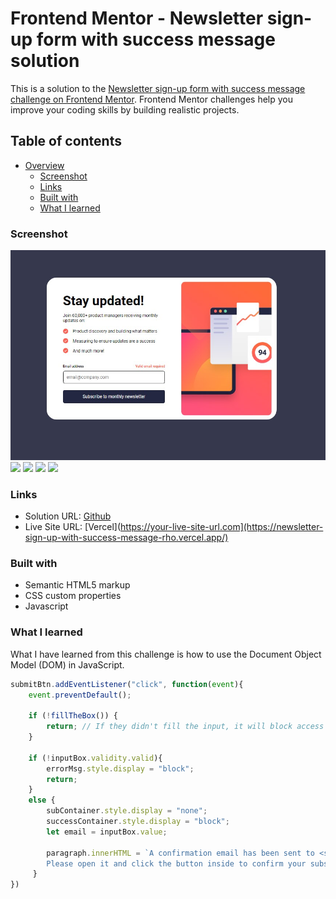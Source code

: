 # Frontend Mentor - Newsletter sign-up form with success message solution

This is a solution to the [Newsletter sign-up form with success message challenge on Frontend Mentor](https://www.frontendmentor.io/challenges/newsletter-signup-form-with-success-message-3FC1AZbNrv). Frontend Mentor challenges help you improve your coding skills by building realistic projects. 

## Table of contents

- [Overview](#overview)
  - [Screenshot](#screenshot)
  - [Links](#links)
  - [Built with](#built-with)
  - [What I learned](#what-i-learned)

 
### Screenshot

![](./assets/images/ss.jpg)
![](./assets/images/Screenshot%20hover.jpg.jpg)
![](./assets/images/Screenshot%20success.jpg.jpg)
![](./assets/images/ss%20mobile.jpg.jpg)
![](./assets/images/Screenshot%20success%20mobile.jpg.jpg)

### Links

- Solution URL: [Github](https://github.com/Hafizshkr/newsletter-sign-up-with-success-message)
- Live Site URL: [Vercel](https://your-live-site-url.com](https://newsletter-sign-up-with-success-message-rho.vercel.app/)



### Built with

- Semantic HTML5 markup
- CSS custom properties
- Javascript


### What I learned

What I have learned from this challenge is how to use the Document Object Model (DOM) in JavaScript.

```js
submitBtn.addEventListener("click", function(event){
    event.preventDefault();

    if (!fillTheBox()) {
        return; // If they didn't fill the input, it will block access to the success page.
    }

    if (!inputBox.validity.valid){
        errorMsg.style.display = "block";
        return;
    }
    else {
        subContainer.style.display = "none";
        successContainer.style.display = "block";
        let email = inputBox.value;

        paragraph.innerHTML = `A confirmation email has been sent to <strong>${email}</strong>.
        Please open it and click the button inside to confirm your subscription.`;
     }
})
```

